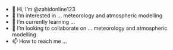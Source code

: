 - 👋 Hi, I’m @zahidonline123
- 👀 I’m interested in ... meteorology and atmospheric modelling
- 🌱 I’m currently learning ...
- 💞️ I’m looking to collaborate on ... meteorology and atmospheric modelling
- 📫 How to reach me ...

<!---
zahidonline123/zahidonline123 is a ✨ special ✨ repository because its `README.md` (this file) appears on your GitHub profile.
You can click the Preview link to take a look at your changes.
--->
